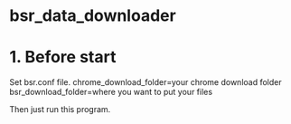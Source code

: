 # bsr_data_downloader

# 1. Before start  
Set bsr.conf file.
chrome_download_folder=your chrome download folder
bsr_download_folder=where you want to put your files

Then just run this program.
